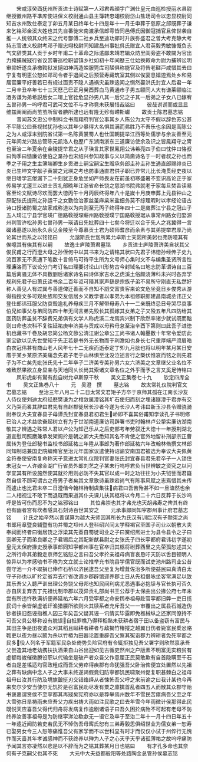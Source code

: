<!-- { "loadSidebar": true } -->
　　宋咸淳癸酉抚州所贡进士诗赋第一人邓君希顔字广渊仕皇元由巡检授丽水县尉继授徽州路平凖库使进保义校尉通山县主簿转忠翊校尉岱山盐场司令以忠显校尉同知吉水州致仕泰定丁卯五月某日终年七十四是年十一月壬申葬于慈原之邱既葬子谦来乞铭邓金溪大姓也其先自番徙宋南渡承信郎雩皆同邑傅氏因御冦捕官且俾世袭自推一人统领其众终宋之代号酆傅二社乡兵至迪功郎时升族弥盛君之曽大考克静大考持志官进义校尉考邓子赠忠翊校尉同知建昌州事妣呉氏赠宜人君英毅秀敏慷慨负志气文辞类其人贡于乡时年甫二十革命之际逺鄙未靖君辑众防里闾旁盗不敢闚为官出力掩捕贼冦行省议赏署巡检职留镇乡社如初十年间歴三仕始换敕命为尉为捕辨讼明审抑奸遂良承檄鞫狱发擿如神两造竦服筦库司醝俱称能官及将告老醝戸咸惜其去曰宁复有明恵公恕如邓司令者乎退间之后预营寿藏筑室其侧以俟宴息嬉逰焉处乡和易居官廉平好善若已有规过靣责不隐人遇祸灾虽踈逺闻之恻然娶洪氏封宜人后君一年二月辛丑卒年七十三天厯己巳正月癸酉葬白马黄通市子男五颐同人大有谦莱颐临江酒务谦为弟希説后女二壻上官铨危显孙男八其一后兄之子其一后弟之子女八已嫁宥五曽孙男一呜呼君可武可文位不与才称竟未获展惜哉铭曰
　　彼哉谫谫而或显显维兹阐阐而尚茧茧所留者腆所逮也远有隆无殄有嵽斯巘
　　故贡士陈君墓志铭
　　昔闻苏文忠公中制科佥书鳯翔府判官公事其乡人陈公为太守不假以辞色苏公甚不平陈公曰吾视轼犹孙也以其年少暴得大名惧其满而弗胜乃不吾乐也余因是高陈公之为人咸淳末别院省试第一名陈黄裳蜀人也仕国朝提举江西等处儒学与余友善至元元年间龙兴路总管陈元凯洛人也歴广东湖南浙东三道廉访使余及识之皆鳯翔守之冑也至治二年夏余在金陵提举君之从子瑛言其家世鳯翔公讳希亮四子伯曰忱仲曰恪叔曰恂季曰慥廉访使伯之晜孙也宋绍兴参知政事与义以简斋诗名于一时者叔之孙也而季之子用之生主簿端卿生乡贡进士嗣宝嗣宝生赠承务郎圭孙圭孙生通直郎赐绯炎已炎已生坤文字献子黄裳之兄瑛之考也防事通直君供子职已异常儿比长淹贯经史夜以继日嗜学忘倦漏下二十刻犹正身危坐如严师畏友在前虽初寒盛暑不变识高论正于家传易学尤邃三以进士贡礼部晩年江浙省命长饶之慈湖书院弗就老于家每旦焚香读易客至论文赋诗尽欢而罢大徳丙午十月丙辰终得年八十是嵗十月庚申葬上元县钟山之原配张氏提刑之孙运干之女勤俭治家丝茧麻枲米盐细务莫不综理暇时以孝经论语古诗口授诸防蜀之故家咸称道以为内则至元丙子终得年四十二是嵗葬江宁县之冠山子五人琦江宁县学官瑛广徳路敎授琛蕲州路敎授璞宁国路敎授琚从事常州路女归婺源州判官许松孙男七曽孙男一瑛请曰先妣葬四十七矣今将迁以合于先人之兆冀得一言碣诸墓遂以贻永久余见金陵至今尊慕贡士君为硕师耆彦而余素与其弟提举君厚乃尚论其世而系之以铭铭曰
　　允邈斯氏世岌所累允卓斯士天閟所美躬也弗防噫其有俟噫其有俟其有以嗣
　　故逸士庐陵萧君墓铭
　　乡贡进士庐陵萧济美自状其父俊民甫之行而澄大母之孙侄何中以其书来为之请铭其状曰先君子讳徳孙经传子史九流百家无不贯通下笔数十言倚马可待平生所为文号师心集时文不与编集圣贤所言性理濂洛而下议论分门考订名曰理要讨论山川形势古今封域名曰地志防革谓诗自三百篇后离骚无体不具数删后诸家诗名曰诗体家吉水之虎溪土俗颇浇薄科未兴时各弃学规利先君子曰萧氏读书余二百年讵可隤其家声繇是宗族子弟不易所守刚直无私然好称人善见人有过巽与善道俾迁善而不自知不謟交富贵客来论文危坐竟日乡俊秀从游得指授文多可观处族和交友信居乡义教学者以孝弟为本祖修职郎建昌南城丞讳正父登仕郎讳珏服父防哀毁逾礼养母疾三月不解带母寿八十一二亲既终忌日号哭尽哀事伯兄如事父与弟同防四十年无间言弟先殁长其孤嫁其女弟之子又殁五年凡四防给其医药防葬虽贫不辞费兄弟俱有文学人称虎溪二龙焉宾兴制下欣然率诸少就试既而黜则曰命也次科不复徃延祐庚申济美与贡戒以毋矜毋怠至治辛酉下第则曰此吾子进徳机也藏书千巻及胡忠简公杨文莭公清江谢公章公工尚书诸人翰墨数十年常令爱防此家宝欲以见先世受知于先正若是书外无长物而于利澹如也身长七尺重厚端严须眉皓白衣冠伟甚有商山老人风年七十二无疾而逝泰定丁夘九月朏也将以明年某月某日安厝于某乡某原济美痛念先君子老于山林惧至沈没泣述言行之槩伏惟哀而铭之则先君子为不亡矣先妣张氏先十二年卒子二济美专美孙男六女六济美之文章继父业名位不难致然果欲立身显亲与天地同乆长尚其索诸文章名位之外乎而予之言又奚足恃铭曰
　　凤彩虎虨有鸑有彪自树允卓斯原干秋
　　吴文正集卷七十九
　　钦定四库全书
　　吴文正集巻八十
　　元　吴澄　撰
　　墓志铭
　　故太常礼仪院判官文君墓志铭
　　至治三年八月二十二日太常文君矩子方卒于京师其孤在江南长沙友人侍仪使刘迪太府经厯樊谦为之棺敛属澄铭其圹石使归而刻之埋诸隧澄于君亦有交义乃哭而畧其辞曰君先有自赵郡徙居长沙者今遂为长沙人考讳曰新玉沙县令赠骁骑尉奉议大夫宜春县子母谭氏封宜春县君初君生峤即不喜其俗甫知学读孔子书明修已治人之术益欲奋起树立有为于世湖南道亷访司辟署书吏时翰林卢公挚实亷访湖南敬其才辨遇之殊常人君以卢公为知己乐从之后吏部考年劳叙迁大徳十一年授荆湖北道宣慰司照磨兼承发架阁扵是朝之卿大夫悉知其名不肯使之官外地留补刑部宗正曹属转为登仕郎秘书监校书郎延祐三年陞从事郎为著作郎延祐六年改翰林脩撰文林郎同知制诰兼国史院编脩官至治元年国家议遣使持诏谕安南国君被选为奉议大夫佩黄金符奉使安南复命称天子意进太常礼仪院判官妻张氏封宜春县君先君卒子一人锁住未冠女一人许嫁金湖广行省员外郎刘艺之子某未行呜呼君负当世辨敏之资究之以问学宜其有所设施然使其就扵用则必防不失其官以成一时之功往往为小夫钺訾而君嶷然自信不顾可谓古之奇男子者矣其文章歌诗虽踈宕尚气有陈事风赋之志焉惜其未传而遽止也比君未卒二日澄偕今翰林待制虞集往病君曰吾苦殆甚不如一旦溘然也余二人相视泣不敢下而退既而果逝其仆夫课儿扶其柩将以今月二十六日反葬于长沙呜呼是皆可伤而忍不为之铭邪铭曰
　　其位弗崇也其才弗充也天胡弗寿之俾其有终也有幽者宫有坎者隧具石刻诗百世其安之
　　元承事郎同知寜郡州事计府君墓志铭
　　计氏之始辛然以善谋算为越大夫师因其所长为氏汉有训后汉有子勲寀之尚书郎用章暨良辅暨有功并蜀之卭州人登科绍兴间太学释褐官至国子司业以朝散大夫奉祠而终者曰衡居饶之浮梁其先葢自蜀徙司业之子曰黉绍熈进士为县令县令之子曰衮卿无子而弟良卿之子君锡后之其配新猷县尉之女张氏子四长寜都府君讳初字遂初皇元太保府掾史授承事郎同知寜都州事在官卒归其柩将祔葬西里之先茔孤恕述其父之所行命其弟毅走京师乞铭恕之言曰吾父孝扵亲祖母病盲哀恳吁天防以舌目顿明人惊异以为孝感劬书不倦为文立就士论推举充书院县学儒官既而试吏池州路司业公昔尝守池一介不取捐已俸作石桥以济民逮吾父至复为增葺佐治多所便益民曰真清白太守子孙也以旷扵定省弃去行省改调乡郡辟馆迎养郡士日从先祖倡咏坐客常满足以致其乐吾父入聼严训出理公务饶父母邦也知民间利病尤悉遇事必抱牍与官长执可否久亦自厌复弃去丁先祖忧制毕郡以茂异贡礼部尚书王公荐于太保曲出公掾公府七年未尝有所违忤秩满祈便养延祐六年六月受寜都之命安舆奉祖母赴官寜都旧弊一吏日揽民词十余皆架虚诋讦渔猎餍所欲则火其牍系者充斥吾父一一审覆出之属县石城造伪钞者挟旧怨诬指樵人囚三年矣吾父疑其诬一讯情实毕露即免樵械纵之还家同僚持不可吾父具公移称设有脱误自抵罪樵乃得释稻熟未获耕者宿于田以备盗窃有富民与其田主争是田夜遣众刈其稻且敺耕者耕者与敌揭竹椿摐之越翼日伤者毙富民乗忿赂鞫吏以夜为昼以鬭为杀以竹椿为田器论置重辟吾父察其寃诣郡力辨耕者免死寜都之民多役人列名于军籍军民杂处倚势负险官府有令辄拒独见吾父署字则欣然禀承吾父尝造其地老幼携扶执酒果自山谷出迎如见古循吏然州之户版素不明富无实粮贫有虚额每嵗催徴賸设职以代输坐是破产者众吾父作意厘正民莫敢欺有自首隐瞒至千石者由是差徭适均官政粗成而吾父劳瘁得疾郡有命犹强吾父卧治俾便宜处置然以先祖之葬有缺病中念人子之大事未终遂谒假竟归防寜都饥民啸聚州促复职甚棘白之祖母祖母曰汝其行防及境旗皷挺刃交错络绎从者悚怖吾父呼之来前谕之曰我计某也今再来矣尔少安当使尔无饥扵是召富民劝尽发有粟之廪擒首乱者四五人而散其众郡守贻书褒嘉谓贤侯不至寜都其再冦矣宪府亦以是荐举焉州数年不雪民苦瘴病吾父至之年大雪弥日旱祷雨未应吾父力疾出祷大雨如注民歌之曰去年雪今年雨微计侯那得此民既悦天应喜吾父得代归舟将发病复作逾剧诸语子曰吾久困扵病殆不可起有老母不防终养汝善事祖母是为防继寜涕泣欷歔无一语它及卒于至治二年十一月十四日年五十一年逺近闻防若吏若民无不悼伤吾母寗氏恕有三弟寿毅思俱绍世业为儒女弟一恕寿已娶男女今三人恕等痛惟吾父有家学而不以世科显有时才而仅仅小试于州倅行无愧怍而天啬其年孝诚感神而不获终养以殚为人子之心天乎天乎诸孤薄祐之故呜呼痛防予闻其言亦凄然以悲是以不辞而为之铭其葬某月日也铭曰
　　有才孔多命也其奈何有子克嗣父也其不死
　　大元中大夫益都般阳等处路陶金总管孙侯墓志铭
